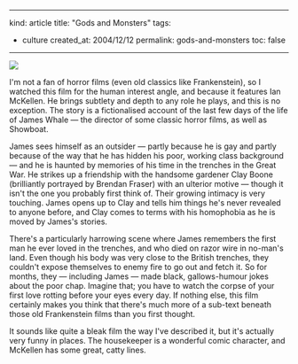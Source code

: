 -----
kind: article
title: "Gods and Monsters"
tags:
- culture
created_at: 2004/12/12
permalink: gods-and-monsters
toc: false
-----

<p class="img-shadow"><a href="http://www.amazon.co.uk/exec/obidos/ASIN/B00004RJF8/butshesagirl-21"><img src="http://images-eu.amazon.com/images/P/B00004RJF8.02._PE_.jpg" /></a></p><p>I'm not a fan of horror films (even old classics like Frankenstein), so I watched this film for the human interest angle, and because it features Ian McKellen. He brings subtlety and depth to any role he plays, and this is no exception. The story is a fictionalised account of the last few days of the life of James Whale &mdash; the director of some classic horror films, as well as Showboat.</p>

<p>James sees himself as an outsider &mdash; partly because he is gay and partly because of the way that he has hidden his poor, working class background &mdash; and he is haunted by memories of his time in the trenches in the Great War. He strikes up a friendship with the handsome gardener Clay Boone (brilliantly portrayed by Brendan Fraser) with an ulterior motive &mdash; though it isn't the one you probably first think of. Their growing intimacy is very touching. James opens up to Clay and tells him things he's never revealed to anyone before, and Clay comes to terms with his homophobia as he is moved by James's stories.</p>

<p>There's a particularly harrowing scene where James remembers the first man he ever loved in the trenches, and who died on razor wire in no-man's land. Even though his body was very close to the British trenches, they couldn't expose themselves to enemy fire to go out and fetch it. So for months, they &mdash; including James &mdash; made black, gallows-humour jokes about the poor chap. Imagine that; you have to watch the corpse of your first love rotting before your eyes every day. If nothing else, this film certainly makes you think that there's much more of a sub-text beneath those old Frankenstein films than you first thought.</p>

<p>It sounds like quite a bleak film the way I've described it, but it's actually very funny in places. The housekeeper is a wonderful comic character, and McKellen has some great, catty lines.</p>


